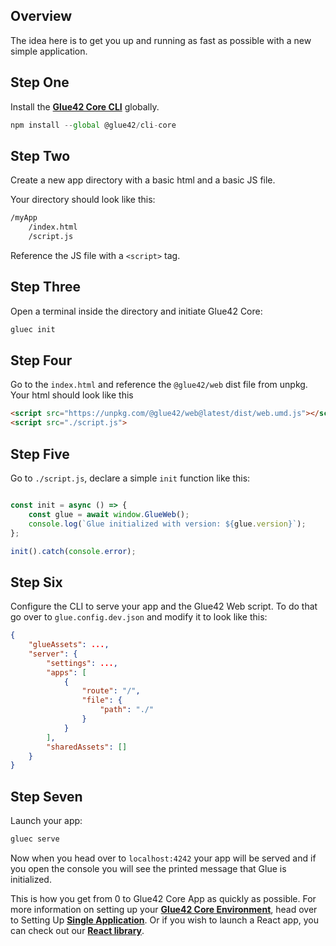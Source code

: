 ## Overview

The idea here is to get you up and running as fast as possible with a new simple application.

## Step One

Install the [**Glue42 Core CLI**](../../what-is-glue42-core/core-concepts/cli/index.html) globally.

```javascript
npm install --global @glue42/cli-core
```

## Step Two

Create a new app directory with a basic html and a basic JS file.

Your directory should look like this:

```cmd
/myApp
    /index.html
    /script.js
```

Reference the JS file with a `<script>` tag.

## Step Three

Open a terminal inside the directory and initiate Glue42 Core:

```javascript
gluec init
```

## Step Four

Go to the `index.html` and reference the `@glue42/web` dist file from unpkg. Your html should look like this

```html
<script src="https://unpkg.com/@glue42/web@latest/dist/web.umd.js"></script>
<script src="./script.js">
```

## Step Five

Go to `./script.js`, declare a simple `init` function like this:

```javascript

const init = async () => {
    const glue = await window.GlueWeb();
    console.log(`Glue initialized with version: ${glue.version}`);
};

init().catch(console.error);

```

## Step Six

Configure the CLI to serve your app and the Glue42 Web script. To do that go over to `glue.config.dev.json` and modify it to look like this:

```json
{
    "glueAssets": ...,
    "server": {
        "settings": ...,
        "apps": [
            {
                "route": "/",
                "file": {
                    "path": "./"
                }
            }
        ],
        "sharedAssets": []
    }
}
```

## Step Seven

Launch your app:

```javascript
gluec serve
```

Now when you head over to `localhost:4242` your app will be served and if you open the console you will see the printed message that Glue is initialized.

This is how you get from 0 to Glue42 Core App as quickly as possible. For more information on setting up your [**Glue42 Core Environment**](../../what-is-glue42-core/core-concepts/environment/index.html), head over to Setting Up [**Single Application**](../setting-environment/single-application/index.html). Or if you wish to launch a React app, you can check out our [**React library**](../setting-application/react/index.html).
